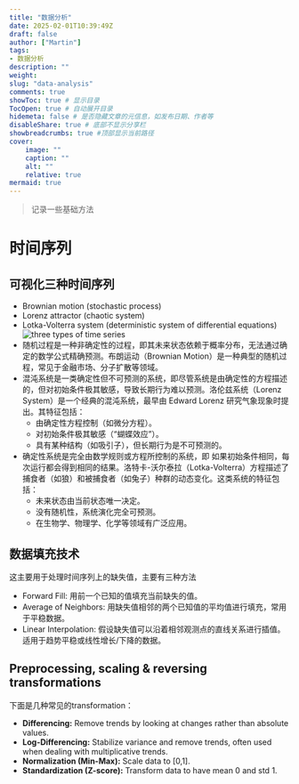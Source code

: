```yaml
---
title: "数据分析"
date: 2025-02-01T10:39:49Z
draft: false
author: ["Martin"]
tags:
- 数据分析
description: ""
weight: 
slug: "data-analysis"
comments: true
showToc: true # 显示目录
TocOpen: true # 自动展开目录
hidemeta: false # 是否隐藏文章的元信息，如发布日期、作者等
disableShare: true # 底部不显示分享栏
showbreadcrumbs: true #顶部显示当前路径
cover:
    image: ""
    caption: ""
    alt: ""
    relative: true
mermaid: true
---
```

> 记录一些基础方法

# 时间序列
## 可视化三种时间序列
- Brownian motion (stochastic process)
- Lorenz attractor (chaotic system)
- Lotka-Volterra system (deterministic system of differential equations)
![three types of time series](/img/ddbi/3types_time_series.png)
- 随机过程是一种非确定性的过程，即其未来状态依赖于概率分布，无法通过确定的数学公式精确预测。布朗运动（Brownian Motion）是一种典型的随机过程，常见于金融市场、分子扩散等领域。
- 混沌系统是一类确定性但不可预测的系统，即尽管系统是由确定性的方程描述的，但对初始条件极其敏感，导致长期行为难以预测。洛伦兹系统（Lorenz System）是一个经典的混沌系统，最早由 Edward Lorenz 研究气象现象时提出。其特征包括：
    - 由确定性方程控制（如微分方程）。
    - 对初始条件极其敏感（“蝴蝶效应”）。
    - 具有某种结构（如吸引子），但长期行为是不可预测的。
- 确定性系统是完全由数学规则或方程所控制的系统，即 如果初始条件相同，每次运行都会得到相同的结果。洛特卡-沃尔泰拉（Lotka-Volterra）方程描述了捕食者（如狼）和被捕食者（如兔子）种群的动态变化。这类系统的特征包括：
    - 未来状态由当前状态唯一决定。
    - 没有随机性，系统演化完全可预测。
    - 在生物学、物理学、化学等领域有广泛应用。

## 数据填充技术
这主要用于处理时间序列上的缺失值，主要有三种方法
- Forward Fill: 用前一个已知的值填充当前缺失的值。
- Average of Neighbors: 用缺失值相邻的两个已知值的平均值进行填充，常用于平稳数据。
- Linear Interpolation: 假设缺失值可以沿着相邻观测点的直线关系进行插值。适用于趋势平稳或线性增长/下降的数据。
## Preprocessing, scaling & reversing transformations
下面是几种常见的transformation：
- **Differencing:** Remove trends by looking at changes rather than absolute values.
- **Log-Differencing:** Stabilize variance and remove trends, often used when dealing with multiplicative trends.
- **Normalization (Min-Max):** Scale data to [0,1].
- **Standardization (Z-score):** Transform data to have mean 0 and std 1.

